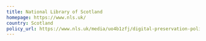 ```yaml
---
title: National Library of Scotland
homepage: https://www.nls.uk/
country: Scotland
policy_url: https://www.nls.uk/media/uo4b1zfj/digital-preservation-policy-and-plan.pdf
---
```

